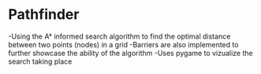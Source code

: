 # Pathfinder
-Using the A* informed search algorithm to find the optimal distance between two points (nodes) in a grid
-Barriers are also implemented to further showcase the ability of the algorithm
-Uses pygame to vizualize the search taking place
